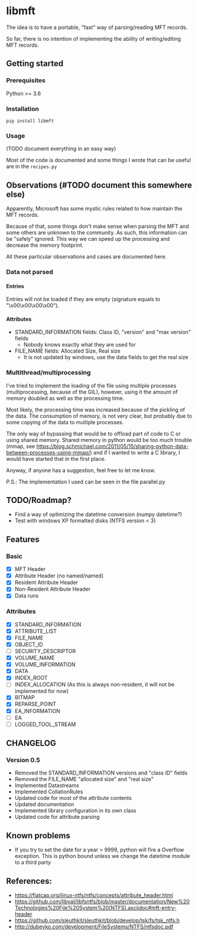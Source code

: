 # libmft

The idea is to have a portable, "fast" way of parsing/reading MFT records.

So far, there is no intention of implementing the ability of writing/editing
MFT records.

## Getting started

### Prerequisites

Python >= 3.6

### Installation

```
pip install libmft
```

### Usage

(TODO document everything in an easy way)

Most of the code is documented and some things I wrote that can be useful are in
the `recipes.py`

## Observations (#TODO document this somewhere else)

Apparently, Microsoft has some mystic rules related to how maintain the MFT records.

Because of that, some things don't make sense when parsing the MFT and some others
are unknown to the community. As such, this information can be "safely" ignored.
This way we can speed up the processing and decrease the memory footprint.

All these particular observations and cases are documented here.

### Data not parsed

#### Entries

Entries will not be loaded if they are empty (signature equals to "\x00\x00\x00\x00").

#### Attributes

- STANDARD_INFORMATION fields: Class ID, "version" and "max version" fields
  - Nobody knows exactly what they are used for
- FILE_NAME fields: Allocated Size, Real size
  - It is not updated by windows, use the data fields to get the real size

### Multithread/multiprocessing

I've tried to implement the loading of the file using multiple processes
(multiprocessing, because of the GIL), however, using it the amount of memory
doubled as well as the processing time.

Most likely, the processing time was increased because of the pickling of the data.
The consumption of memory, is not very clear, but probably due to some copying
of the data to multiple processes.

The only way of bypassing that would be to offload part of code to C or
using shared memory. Shared memory in python would be too much trouble (mmap, see
https://blog.schmichael.com/2011/05/15/sharing-python-data-between-processes-using-mmap/) and
if I wanted to write a C library, I would have started that in the first place.

Anyway, if anyone has a suggestion, feel free to let me know.

P.S.: The implementation I used can be seen in the file parallel.py

## TODO/Roadmap?

- Find a way of optimizing the datetime conversion (numpy datetime?)
- Test with windows XP formatted disks (NTFS version < 3)

## Features

### Basic

- [x] MFT Header
- [x] Attribute Header (no named/named)
- [x] Resident Attribute Header
- [x] Non-Resident Attribute Header
- [x] Data runs

### Attributes

- [x] STANDARD_INFORMATION
- [x] ATTRIBUTE_LIST
- [x] FILE_NAME
- [x] OBJECT_ID
- [ ] SECURITY_DESCRIPTOR
- [x] VOLUME_NAME
- [x] VOLUME_INFORMATION
- [x] DATA
- [x] INDEX_ROOT
- [ ] INDEX_ALLOCATION (As this is always non-resident, it will not be implemented for now)
- [x] BITMAP
- [x] REPARSE_POINT
- [x] EA_INFORMATION
- [ ] EA
- [ ] LOGGED_TOOL_STREAM

## CHANGELOG

### Version 0.5

- Removed the STANDARD_INFORMATION versions and "class ID" fields
- Removed the FILE_NAME "allocated size" and "real size"
- Implemented Datastreams
- Implemented CollationRules
- Updated code for most of the attribute contents
- Updated documentation
- Implemented library configuration in its own class
- Updated code for attribute parsing

## Known problems

- If you try to set the date for a year > 9999, python will fire a Overflow exception.
This is python bound unless we change the datetime module to a third party

## References:

- https://flatcap.org/linux-ntfs/ntfs/concepts/attribute_header.html
- https://github.com/libyal/libfsntfs/blob/master/documentation/New%20Technologies%20File%20System%20(NTFS).asciidoc#mft-entry-header
- https://github.com/sleuthkit/sleuthkit/blob/develop/tsk/fs/tsk_ntfs.h
- http://dubeyko.com/development/FileSystems/NTFS/ntfsdoc.pdf
